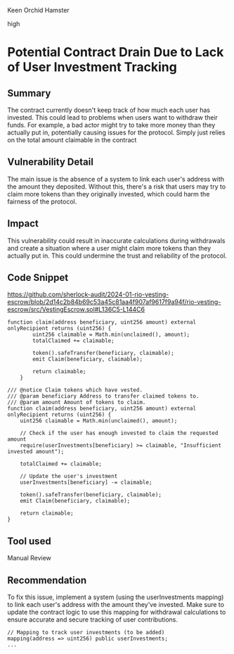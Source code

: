 Keen Orchid Hamster

high

# Potential Contract Drain Due to Lack of User Investment Tracking

## Summary

The contract currently doesn't keep track of how much each user has invested. This could lead to problems when users want to withdraw their funds. For example, a bad actor might try to take more money than they actually put in, potentially causing issues for the protocol. Simply just relies on the total amount claimable in the contract

## Vulnerability Detail

The main issue is the absence of a system to link each user's address with the amount they deposited. Without this, there's a risk that users may try to claim more tokens than they originally invested, which could harm the fairness of the protocol.

## Impact

This vulnerability could result in inaccurate calculations during withdrawals and create a situation where a user might claim more tokens than they actually put in. This could undermine the trust and reliability of the protocol.

## Code Snippet
https://github.com/sherlock-audit/2024-01-rio-vesting-escrow/blob/2d14c2b84b69c53a45c81aa4f907af9617f9a94f/rio-vesting-escrow/src/VestingEscrow.sol#L136C5-L144C6
```solidity
function claim(address beneficiary, uint256 amount) external onlyRecipient returns (uint256) {
        uint256 claimable = Math.min(unclaimed(), amount);
        totalClaimed += claimable;

        token().safeTransfer(beneficiary, claimable);
        emit Claim(beneficiary, claimable);

        return claimable;
    }

/// @notice Claim tokens which have vested.
/// @param beneficiary Address to transfer claimed tokens to.
/// @param amount Amount of tokens to claim.
function claim(address beneficiary, uint256 amount) external onlyRecipient returns (uint256) {
    uint256 claimable = Math.min(unclaimed(), amount);
    
    // Check if the user has enough invested to claim the requested amount
    require(userInvestments[beneficiary] >= claimable, "Insufficient invested amount");

    totalClaimed += claimable;

    // Update the user's investment
    userInvestments[beneficiary] -= claimable;

    token().safeTransfer(beneficiary, claimable);
    emit Claim(beneficiary, claimable);

    return claimable;
}
```

## Tool used

Manual Review

## Recommendation
To fix this issue, implement a system (using the userInvestments mapping) to link each user's address with the amount they've invested. Make sure to update the contract logic to use this mapping for withdrawal calculations to ensure accurate and secure tracking of user contributions.
```solidity
// Mapping to track user investments (to be added)
mapping(address => uint256) public userInvestments;
...
```